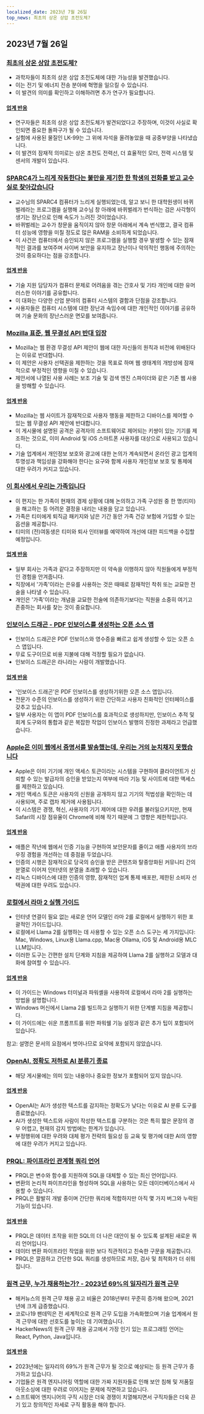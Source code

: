 ```yaml
---
localized_date: 2023년 7월 26일
top_news: 최초의 상온 상압 초전도체?
---
```


## 2023년 7월 26일

### [최초의 상온 상압 초전도체?](https://arxiv.org/abs/2307.12008)

- 과학자들이 최초의 상온 상압 초전도체에 대한 가능성을 발견했습니다.
- 이는 전기 및 에너지 전송 분야에 혁명을 일으킬 수 있습니다.
- 이 발견의 의미를 확인하고 이해하려면 추가 연구가 필요합니다.

#### [업계 반응](http://news.ycombinator.com/item?id=36864624)

- 연구자들은 최초의 상온 상압 초전도체가 발견되었다고 주장하며, 이것이 사실로 확인되면 중요한 돌파구가 될 수 있습니다.
- 실험에 사용된 물질인 LK-99는 그 위에 자석을 올려놓았을 때 공중부양을 나타냈습니다.
- 이 발견의 잠재적 의미로는 상온 초전도 전력선, 더 효율적인 모터, 전력 시스템 및 센서의 개발이 있습니다.

### [SPARC4가 느리게 작동한다는 불만을 제기한 한 학생의 전화를 받고 교수실로 찾아갔습니다](https://infosec.exchange/@paco/110772422266480371)

- 교수님의 SPARC4 컴퓨터가 느리게 실행되었는데, 알고 보니 한 대학원생이 바퀴벌레라는 프로그램을 실행해 교수님 창 아래에 바퀴벌레가 번식하는 검은 사각형이 생기는 장난으로 인해 속도가 느려진 것이었습니다.
- 바퀴벌레는 교수가 창문을 움직이지 않아 창문 아래에서 계속 번식했고, 결국 컴퓨터 성능에 영향을 미칠 정도로 많은 RAM을 소비하게 되었습니다.
- 이 사건은 컴퓨터에서 승인되지 않은 프로그램을 실행할 경우 발생할 수 있는 잠재적인 결과를 보여주며 사이버 보안을 유지하고 장난이나 악의적인 행동에 주의하는 것이 중요하다는 점을 강조합니다.

#### [업계 반응](http://news.ycombinator.com/item?id=36857314)

- 기술 지원 담당자가 컴퓨터 문제로 어려움을 겪는 간호사 및 기타 개인에 대한 유머러스한 이야기를 공유합니다.
- 이 대화는 다양한 산업 분야의 컴퓨터 시스템의 결함과 단점을 강조합니다.
- 사용자들은 컴퓨터 시스템에 대한 장난과 속임수에 대한 개인적인 이야기를 공유하며 기술 문화의 장난스러운 면모를 보여줍니다.

### [Mozilla 표준, 웹 무결성 API 반대 입장](https://github.com/mozilla/standards-positions/issues/852)

- Mozilla는 웹 환경 무결성 API 제안이 웹에 대한 자신들의 원칙과 비전에 위배된다는 이유로 반대합니다.
- 이 제안은 사용자 선택권을 제한하는 것을 목표로 하며 웹 생태계의 개방성에 잠재적으로 부정적인 영향을 미칠 수 있습니다.
- 제안서에 나열된 사용 사례는 보조 기술 및 검색 엔진 스파이더와 같은 기존 웹 사용을 방해할 수 있습니다.

#### [업계 반응](http://news.ycombinator.com/item?id=36857032)

- Mozilla는 웹 사이트가 잠재적으로 사용자 행동을 제한하고 디바이스를 제어할 수 있는 웹 무결성 API 제안에 반대합니다.
- 이 게시물에 설명된 공격은 공격자의 소프트웨어로 제어되는 키쌍이 있는 기기를 제조하는 것으로, 이미 Android 및 iOS 스마트폰 사용자를 대상으로 사용되고 있습니다.
- 기술 업계에서 개인정보 보호와 광고에 대한 논의가 계속되면서 온라인 광고 업계의 투명성과 책임성을 강화해야 한다는 요구와 함께 사용자 개인정보 보호 및 통제에 대한 우려가 커지고 있습니다.

### [이 회사에서 우리는 가족입니다](https://pboyd.io/posts/at-company-we-are-family/)

- 이 편지는 한 가족이 현재의 경제 상황에 대해 논의하고 가족 구성원 중 한 명(티미)을 해고하는 등 어려운 결정을 내리는 내용을 담고 있습니다.
- 가족은 티미에게 퇴직금 패키지와 남은 기간 동안 가족 건강 보험에 가입할 수 있는 옵션을 제공합니다.
- 티미의 (전)여동생은 티미와 퇴사 인터뷰를 예약하여 개선에 대한 피드백을 수집할 예정입니다.

#### [업계 반응](http://news.ycombinator.com/item?id=36864476)

- 일부 회사는 가족과 같다고 주장하지만 이 약속을 이행하지 않아 직원들에게 부정적인 경험을 안겨줍니다.
- 직장에서 '가족'이라는 은유를 사용하는 것은 때때로 잠재적인 착취 또는 교묘한 전술을 나타낼 수 있습니다.
- 개인은 '가족'이라는 개념을 교묘한 전술에 의존하기보다는 직원을 소중히 여기고 존중하는 회사를 찾는 것이 중요합니다.

### [인보이스 드래곤 - PDF 인보이스를 생성하는 오픈 소스 앱](https://invoicedragon.com/)

- 인보이스 드래곤은 PDF 인보이스와 영수증을 빠르고 쉽게 생성할 수 있는 오픈 소스 앱입니다.
- 무료 도구이므로 비용 지불에 대해 걱정할 필요가 없습니다.
- 인보이스 드래곤은 라니라는 사람이 개발했습니다.

#### [업계 반응](http://news.ycombinator.com/item?id=36860898)

- '인보이스 드래곤'은 PDF 인보이스를 생성하기위한 오픈 소스 앱입니다.
- 전문가 수준의 인보이스를 생성하기 위한 간단하고 사용자 친화적인 인터페이스를 갖추고 있습니다.
- 일부 사용자는 이 앱이 PDF 인보이스를 효과적으로 생성하지만, 인보이스 추적 및 회계 도구와의 통합과 같은 복잡한 작업이 인보이스 발행의 진정한 과제라고 언급했습니다.

### [Apple은 이미 웹에서 증명서를 발송했는데, 우리는 거의 눈치채지 못했습니다](https://httptoolkit.com/blog/apple-private-access-tokens-attestation/)

- Apple은 이미 기기에 개인 액세스 토큰이라는 시스템을 구현하여 클라이언트가 신뢰할 수 있는 발급자의 승인을 받았는지 여부에 따라 기능 및 사이트에 대한 액세스를 제한하고 있습니다.
- 개인 액세스 토큰은 사용자의 신원을 공개하지 않고 기기의 적법성을 확인하는 데 사용되며, 주로 캡차 제거에 사용됩니다.
- 이 시스템은 경쟁, 혁신, 사용자의 기기 제어에 대한 우려를 불러일으키지만, 현재 Safari의 시장 점유율이 Chrome에 비해 작기 때문에 그 영향은 제한적입니다.

#### [업계 반응](http://news.ycombinator.com/item?id=36862494)

- 애플은 작년에 웹에서 인증 기능을 구현하여 보안문자를 줄이고 애플 사용자의 브라우징 경험을 개선하는 데 중점을 두었습니다.
- 인증의 시행은 잠재적으로 당국의 승인을 받은 콘텐츠와 탈중앙화된 커뮤니티 간의 분열로 이어져 인터넷의 분열을 초래할 수 있습니다.
- 리눅스 디바이스에 대한 인증의 영향, 잠재적인 업계 통제 배포판, 제한된 소비자 선택권에 대한 우려도 있습니다.

### [로컬에서 라마 2 실행 가이드](https://replicate.com/blog/run-llama-locally)

- 인터넷 연결이 필요 없는 새로운 언어 모델인 라마 2를 로컬에서 실행하기 위한 포괄적인 가이드입니다.
- 로컬에서 Llama 2를 실행하는 데 사용할 수 있는 오픈 소스 도구는 세 가지입니다: Mac, Windows, Linux용 Llama.cpp, Mac용 Ollama, iOS 및 Android용 MLC LLM입니다.
- 이러한 도구는 간편한 설치 단계와 지침을 제공하여 Llama 2를 실행하고 모델과 대화에 참여할 수 있습니다.

#### [업계 반응](http://news.ycombinator.com/item?id=36865495)

- 이 가이드는 Windows 터미널과 파워셸을 사용하여 로컬에서 라마 2를 실행하는 방법을 설명합니다.
- Windows 머신에서 Llama 2를 빌드하고 실행하기 위한 단계별 지침을 제공합니다.
- 이 가이드에는 쉬운 프롬프트를 위한 파워쉘 기능 설정과 같은 추가 팁이 포함되어 있습니다.

참고: 설명은 문서의 요점에서 벗어나므로 요약에 포함되지 않았습니다.

### [OpenAI, 정확도 저하로 AI 분류기 종료](https://decrypt.co/149826/openai-quietly-shutters-its-ai-detection-tool)

- 해당 게시물에는 의미 있는 내용이나 중요한 정보가 포함되어 있지 않습니다.

#### [업계 반응](http://news.ycombinator.com/item?id=36862850)

- OpenAI는 AI가 생성한 텍스트를 감지하는 정확도가 낮다는 이유로 AI 분류 도구를 종료했습니다.
- AI가 생성한 텍스트와 사람이 작성한 텍스트를 구분하는 것은 특히 짧은 문장의 경우 어렵고, 현재의 감지 방법에는 한계가 있습니다.
- 부정행위에 대한 우려와 대체 평가 전략의 필요성 등 교육 및 평가에 대한 AI의 영향에 대한 우려가 커지고 있습니다.

### [PRQL: 파이프라인 관계형 쿼리 언어](https://github.com/PRQL/prql)

- PRQL은 변수와 함수를 지원하여 SQL을 대체할 수 있는 최신 언어입니다.
- 변환의 논리적 파이프라인을 형성하며 SQL을 사용하는 모든 데이터베이스에서 사용할 수 있습니다.
- PRQL은 활발히 개발 중이며 간단한 쿼리에 적합하지만 아직 몇 가지 버그와 누락된 기능이 있습니다.

#### [업계 반응](http://news.ycombinator.com/item?id=36866861)

- PRQL은 데이터 조작을 위한 SQL의 더 나은 대안이 될 수 있도록 설계된 새로운 쿼리 언어입니다.
- 데이터 변환 파이프라인 작업을 위한 보다 직관적이고 친숙한 구문을 제공합니다.
- PRQL은 깔끔하고 간단한 SQL 쿼리를 생성하므로 저장, 검사 및 최적화가 더 쉬워집니다.

### [원격 근무, 누가 채용하는가? - 2023년 69%의 일자리가 원격 근무](https://blog.spatial.chat/tracking-hackernews-shifting-preferences-for-remote-jobs-over-5-years/)

- 해커뉴스의 원격 근무 채용 공고 비율은 2018년부터 꾸준히 증가해 왔으며, 2021년에 크게 급증했습니다.
- 코로나19 팬데믹은 전 세계적으로 원격 근무 도입을 가속화했으며 기술 업계에서 원격 근무에 대한 선호도를 높이는 데 기여했습니다.
- HackerNews의 원격 근무 채용 공고에서 가장 인기 있는 프로그래밍 언어는 React, Python, Java입니다.

#### [업계 반응](http://news.ycombinator.com/item?id=36863280)

- 2023년에는 일자리의 69%가 원격 근무가 될 것으로 예상되는 등 원격 근무가 증가하고 있습니다.
- 기업들은 원격 엔지니어링 역할에 대한 가짜 지원자들로 인해 보안 침해 및 저품질 아웃소싱에 대한 우려로 이어지는 문제에 직면하고 있습니다.
- 소프트웨어 엔지니어의 구직 시장은 더욱 경쟁이 치열해지면서 구직자들은 더욱 끈기 있고 창의적인 자세로 구직 활동을 해야 합니다.
